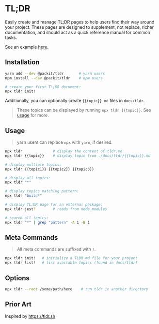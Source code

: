 # TL;DR

Easily create and manage TL;DR pages to help users find their way around your project. These pages are designed to supplement, not replace, richer documentation, and should act as a quick reference manual for common tasks.

See an example [here](./docs/example-screenshot.png).

## Installation

```sh
yarn add --dev @packit/tldr       # yarn users
npm install --dev @packit/tldr    # npm users

# create your first TL;DR document:
npx tldr init!

```

Additionally, you can optionally create `{{topic}}.md` files in `docs/tldr`.

> These topics can be displayed by running `npx tldr {{topic}}`. See [usage](#usage) for more.

## Usage

> yarn users can replace `npx` with `yarn`, if desired.

```sh
npx tldr              # display the content of tldr.md
npx tldr {{topic}}    # display topic from ./docs/tldr/{{topic}}.md

# display multiple topics:
npx tldr {{topic1}} {{topic2}} {{topic3}}

# display all topics:
npx tldr "*"

# display topics matching pattern:
npx tldr "build*"

# display TL;DR page for an external package:
npx tldr jest?        # reads from node_modules

# search all topics:
npx tldr "*" | grep "pattern" -A 1 -B 1
```

## Meta Commands

> All meta commands are suffixed with `!`.

```sh
npx tldr init!   # initialize a TLDR.md file for your project
npx tldr list!   # list available topics (found in docs/tldr)
```

## Options

```sh
npx tldr --root /some/path/here    # run tldr in another directory
```

## Prior Art

Inspired by https://tldr.sh
